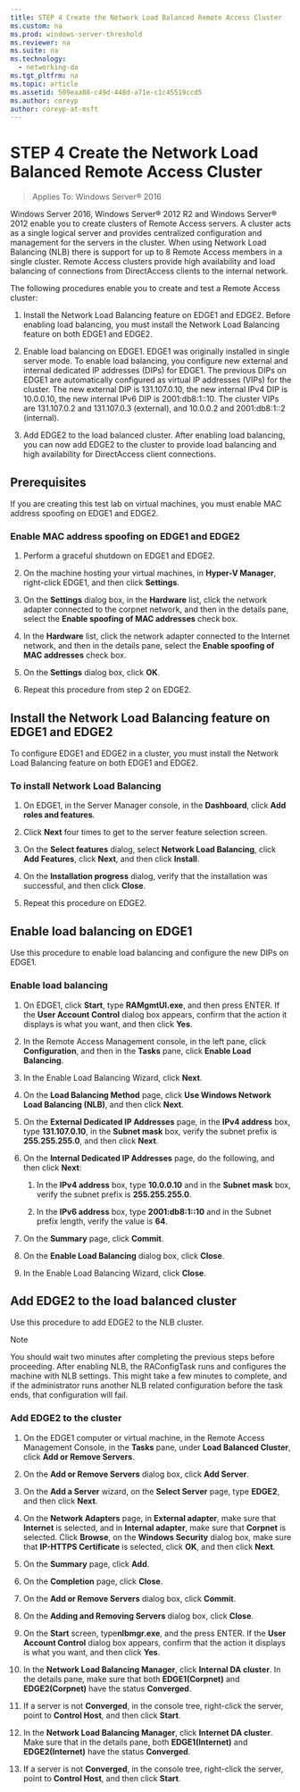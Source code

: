 ```yaml
---
title: STEP 4 Create the Network Load Balanced Remote Access Cluster
ms.custom: na
ms.prod: windows-server-threshold
ms.reviewer: na
ms.suite: na
ms.technology: 
  - networking-da
ms.tgt_pltfrm: na
ms.topic: article
ms.assetid: 509eaa08-c49d-448d-a71e-c1c45519ccd5
ms.author: coreyp
author: coreyp-at-msft
---
```

# STEP 4 Create the Network Load Balanced Remote Access Cluster

>Applies To: Windows Server&reg; 2016

 Windows Server 2016, Windows Server&reg; 2012 R2 and Windows Server&reg; 2012 enable you to create clusters of Remote Access servers. A cluster acts as a single logical server and provides centralized configuration and management for the servers in the cluster. When using Network Load Balancing (NLB) there is support for up to 8 Remote Access members in a single cluster. Remote Access clusters provide high availability and load balancing of connections from DirectAccess clients to the internal network.  
  
The following procedures enable you to create and test a Remote Access cluster:  
  
1. Install the Network Load Balancing feature on EDGE1 and EDGE2. Before enabling load balancing, you must install the Network Load Balancing feature on both EDGE1 and EDGE2.
  
2. Enable load balancing on EDGE1. EDGE1 was originally installed in single server mode. To enable load balancing, you configure new external and internal dedicated IP addresses (DIPs) for EDGE1. The previous DIPs on EDGE1 are automatically configured as virtual IP addresses (VIPs) for the cluster. The new external DIP is 131.107.0.10, the new internal IPv4 DIP is 10.0.0.10, the new internal IPv6 DIP is 2001:db8:1::10. The cluster VIPs are 131.107.0.2 and 131.107.0.3 (external), and 10.0.0.2 and 2001:db8:1::2 (internal).
  
3. Add EDGE2 to the load balanced cluster. After enabling load balancing, you can now add EDGE2 to the cluster to provide load balancing and high availability for DirectAccess client connections.

## Prerequisites

If you are creating this test lab on virtual machines, you must enable MAC address spoofing on EDGE1 and EDGE2.  
  
### Enable MAC address spoofing on EDGE1 and EDGE2  
  
1.  Perform a graceful shutdown on EDGE1 and EDGE2.  
  
2.  On the machine hosting your virtual machines, in **Hyper-V Manager**, right-click EDGE1, and then click **Settings**.  
  
3.  On the **Settings** dialog box, in the **Hardware** list, click the network adapter connected to the corpnet network, and then in the details pane, select the **Enable spoofing of MAC addresses** check box.  
  
4.  In the **Hardware** list, click the network adapter connected to the Internet network, and then in the details pane, select the **Enable spoofing of MAC addresses** check box.  
  
5.  On the **Settings** dialog box, click **OK**.  
  
6.  Repeat this procedure from step 2 on EDGE2.  
  
## Install the Network Load Balancing feature on EDGE1 and EDGE2  
To configure EDGE1 and EDGE2 in a cluster, you must install the Network Load Balancing feature on both EDGE1 and EDGE2.  
  
### To install Network Load Balancing  
  
1.  On EDGE1, in the Server Manager console, in the **Dashboard**, click **Add roles and features**.  
  
2.  Click **Next** four times to get to the server feature selection screen.  
  
3.  On the **Select features** dialog, select **Network Load Balancing**, click **Add Features**, click **Next**, and then click **Install**.  
  
4.  On the **Installation progress** dialog, verify that the installation was successful, and then click **Close**.  
  
5.  Repeat this procedure on EDGE2.  
  
## Enable load balancing on EDGE1  
Use this procedure to enable load balancing and configure the new DIPs on EDGE1.  
  
### Enable load balancing  
  
1.  On EDGE1, click **Start**, type **RAMgmtUI.exe**, and then press ENTER. If the **User Account Control** dialog box appears, confirm that the action it displays is what you want, and then click **Yes**.  
  
2.  In the Remote Access Management console, in the left pane, click **Configuration**, and then in the **Tasks** pane, click **Enable Load Balancing**.  
  
3.  In the Enable Load Balancing Wizard, click **Next**.  
  
4.  On the **Load Balancing Method** page, click **Use Windows Network Load Balancing (NLB)**, and then click **Next**.  
  
5.  On the **External Dedicated IP Addresses** page, in the **IPv4 address** box, type **131.107.0.10**, in the **Subnet mask** box, verify the subnet prefix is **255.255.255.0**, and then click **Next**.  
  
6.  On the **Internal Dedicated IP Addresses** page, do the following, and then click **Next**:  
  
    1.  In the **IPv4 address** box, type **10.0.0.10** and in the **Subnet mask** box, verify the subnet prefix is **255.255.255.0**.  
  
    2.  In the **IPv6 address** box, type **2001:db8:1::10** and in the Subnet prefix length, verify the value is **64**.  
  
7.  On the **Summary** page, click **Commit**.  
  
8.  On the **Enable Load Balancing** dialog box, click **Close**.  
  
9. In the Enable Load Balancing Wizard, click **Close**.  
  
## Add EDGE2 to the load balanced cluster  
Use this procedure to add EDGE2 to the NLB cluster.  
  
> [!NOTE]  
> You should wait two minutes after completing the previous steps before proceeding. After enabling NLB, the RAConfigTask runs and configures the machine with NLB settings. This might take a few minutes to complete, and if the administrator runs another NLB related configuration before the task ends, that configuration will fail.  
  
### Add EDGE2 to the cluster  
  
1.  On the EDGE1 computer or virtual machine, in the Remote Access Management Console, in the **Tasks** pane, under **Load Balanced Cluster**, click **Add or Remove Servers**.  
  
2.  On the **Add or Remove Servers** dialog box, click **Add Server**.  
  
3.  On the **Add a Server** wizard, on the **Select Server** page, type **EDGE2**, and then click **Next**.  
  
4.  On the **Network Adapters** page, in **External adapter**, make sure that **Internet** is selected, and in **Internal adapter**, make sure that **Corpnet** is selected. Click **Browse**, on the **Windows Security** dialog box, make sure that **IP-HTTPS Certificate** is selected, click **OK**, and then click **Next**.  
  
5.  On the **Summary** page, click **Add**.  
  
6.  On the **Completion** page, click **Close**.  
  
7.  On the **Add or Remove Servers** dialog box, click **Commit**.  
  
8.  On the **Adding and Removing Servers** dialog box, click **Close**.  
  
9. On the **Start** screen, type**nlbmgr.exe**, and the press ENTER. If the **User Account Control** dialog box appears, confirm that the action it displays is what you want, and then click **Yes**.  
  
10. In the **Network Load Balancing Manager**, click **Internal DA cluster**. In the details pane, make sure that both **EDGE1(Corpnet)** and **EDGE2(Corpnet)** have the status **Converged**.  
  
11. If a server is not **Converged**, in the console tree, right-click the server, point to **Control Host**, and then click **Start**.  
  
12. In the **Network Load Balancing Manager**, click **Internet DA cluster**. Make sure that in the details pane, both **EDGE1(Internet)** and **EDGE2(Internet)** have the status **Converged**.  
  
13. If a server is not **Converged**, in the console tree, right-click the server, point to **Control Host**, and then click **Start**.
